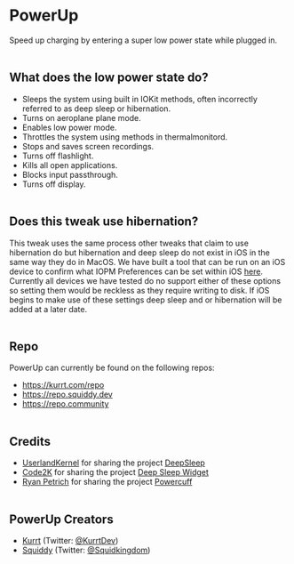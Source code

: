 # PowerUp
Speed up charging by entering a super low power state while plugged in.
<br/><br/>
## What does the low power state do?
- Sleeps the system using built in IOKit methods, often incorrectly referred to as deep sleep or hibernation.
- Turns on aeroplane plane mode.
- Enables low power mode.
- Throttles the system using methods in thermalmonitord.
- Stops and saves screen recordings.
- Turns off flashlight.
- Kills all open applications.
- Blocks input passthrough.
- Turns off display.
<br/><br/>

## Does this tweak use hibernation?
This tweak uses the same process other tweaks that claim to use hibernation do but hibernation and deep sleep do not exist in iOS in the same way they do in MacOS. We have built a tool that can be run on an iOS device to confirm what IOPM Preferences can be set within iOS [here](https://github.com/Kurrt/IOPMKeyChecker). Currently all devices we have tested do no support either of these options so setting them would be reckless as they require writing to disk. If iOS begins to make use of these settings deep sleep and or hibernation will be added at a later date.
<br/><br/>
## Repo
PowerUp can currently be found on the following repos:
- https://kurrt.com/repo
- https://repo.squiddy.dev
- https://repo.community
<br/><br/>
## Credits
- [UserlandKernel](https://github.com/userlandkernel) for sharing the project [DeepSleep](https://github.com/userlandkernel/deepsleep)
- [Code2K](https://github.com/code2k) for sharing the project [Deep Sleep Widget](https://github.com/code2k/Deep-Sleep.wdgt)
- [Ryan Petrich](https://github.com/rpetrich) for sharing the project [Powercuff](https://github.com/rpetrich/Powercuff)
<br/><br/>
## PowerUp Creators
- [Kurrt](https://github.com/Kurrt) (Twitter: [@KurrtDev](https://twitter.com/KurrtDev))
- [Squiddy](https://github.com/Squidkingdom) (Twitter: [@Squidkingdom](https://twitter.com/squidkingdom))
